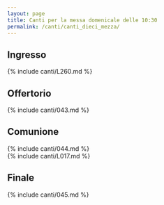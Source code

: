 ```yaml
---
layout: page
title: Canti per la messa domenicale delle 10:30
permalink: /canti/canti_dieci_mezza/
---
```


## Ingresso
{% include canti/L260.md %}

## Offertorio
{% include canti/043.md %}

## Comunione
{% include canti/044.md %}   
{% include canti/L017.md %}   

## Finale
{% include canti/045.md %}
